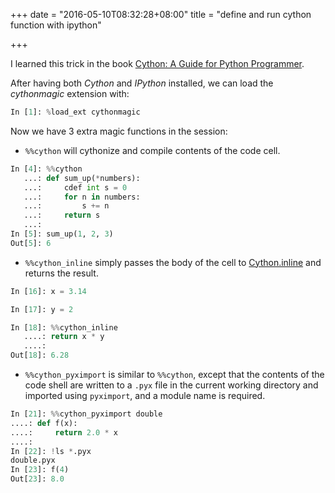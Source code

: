 +++
date = "2016-05-10T08:32:28+08:00"
title = "define and run cython function with ipython"

+++

I learned this trick in the book [Cython: A Guide for Python Programmer](http://www.amazon.com/Cython-Kurt-W-Smith/dp/1491901551/ref=sr_1_1?s=books&ie=UTF8&qid=1424746332&sr=1-1&keywords=cython).

After having both *Cython* and *IPython* installed, we can load the *cythonmagic* extension with:

```python
In [1]: %load_ext cythonmagic
```

Now we have 3 extra magic functions in the session:

* `%%cython` will cythonize and compile contents of the code cell.

```python
In [4]: %%cython
   ...: def sum_up(*numbers):
   ...:     cdef int s = 0
   ...:     for n in numbers:
   ...:         s += n
   ...:     return s
   ...:
In [5]: sum_up(1, 2, 3)
Out[5]: 6
```

* `%%cython_inline` simply passes the body of the cell to <a href="http://docs.cython.org/src/reference/compilation.html#compiling-with-cython-inline" target="_blank">Cython.inline</a>
and returns the result.

```python
In [16]: x = 3.14

In [17]: y = 2

In [18]: %%cython_inline
   ....: return x * y
   ....:
Out[18]: 6.28
```

* `%%cython_pyximport` is similar to `%%cython`, except that the contents of the code shell are written to a `.pyx` file in the current working directory and imported using `pyximport`, and a module name is required.

```python
In [21]: %%cython_pyximport double
....: def f(x):
....:     return 2.0 * x
....:
In [22]: !ls *.pyx
double.pyx
In [23]: f(4)
Out[23]: 8.0
```
